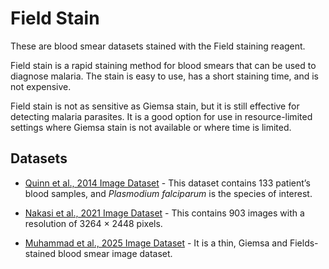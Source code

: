 # Field Stain
These are blood smear datasets stained with the Field staining reagent.

Field stain is a rapid staining method for blood smears that can be used to diagnose malaria. The stain is easy to use, has a short staining time, and is not expensive.

Field stain is not as sensitive as Giemsa stain, but it is still effective for detecting malaria parasites. It is a good option for use in resource-limited settings where Giemsa stain is not available or where time is limited.


## Datasets
+ [Quinn et al., 2014 Image Dataset](https://itunuisewon.github.io/Malaria_Blood_Film_Images/All_Datasets/Quinn_et_al.,_2014_Dataset.html) - This dataset contains 133 patient’s blood samples, and _Plasmodium falciparum_ is the species of interest.
  
+ [Nakasi et al., 2021 Image Dataset](https://itunuisewon.github.io/Malaria_Blood_Film_Images/All_Datasets/Nakasi_et_al.,_2021_Dataset.html) - This contains 903 images with a resolution of 3264 × 2448 pixels.

+ [Muhammad et al., 2025 Image Dataset](https://github.com/ItunuIsewon/Malaria_Blood_Film_Images/blob/main/All_Datasets/Muhammad_et_al.%2C_2025_Dataset.md) - It is a thin, Giemsa and Fields-stained blood smear image dataset.
